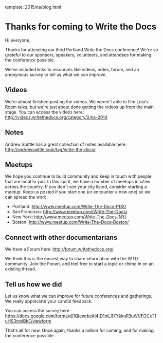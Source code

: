 template: 2015/na/blog.html

Thanks for coming to Write the Docs
===================================

Hi everyone,

Thanks for attending our third Portland Write the Docs conference! We're so grateful to our sponsors, speakers, volunteers, and attendees for making the conference possible. 

We've included links to resources like videos, notes, forum, and an anonymous survey to tell us what we can improve.

## Videos

We're almost finished posting the videos. We weren't able to film Lola's Room talks, but we're just about done getting the videos up from the main stage. You can access the videos here: http://videos.writethedocs.org/category/2/na-2014

## Notes

Andrew Spittle has a great collection of notes available here: http://andrewspittle.com/tag/write-the-docs/

## Meetups

We hope you continue to build community and keep in touch with people that are local to you. In this spirit, we have a number of meetups in cities across the country. If you don't see your city listed, consider starting a meetup. Keep us posted if you start one (or encounter a new one) so we can spread the word.

* Portland: http://www.meetup.com/Write-The-Docs-PDX/
* San Francisco: http://www.meetup.com/Write-The-Docs/
* New York: http://www.meetup.com/Write-The-Docs-NY/
* Boston: http://www.meetup.com/Write-The-Docs-Boston/

## Connect with other documentarians

We have a Forum here: http://forum.writethedocs.org/

We think this is the easiest way to share information with the WTD community. Join the Forum, and feel free to start a topic or chime in on an existing thread.

## Tell us how we did

Let us know what we can improve for future conferences and gatherings. We really appreciate your candid feedback.

You can access the survey here: 
https://docs.google.com/forms/d/1QlewrbcAI4ID1mLR7YkknR3uiVVFOCxT1uHS3mxlBkE/viewform

That's all for now. Once again, thanks a million for coming, and for making the conference possible.

